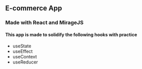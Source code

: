 ## E-commerce App

### Made with React and MirageJS 

#### This app is made to solidify the following hooks with practice

- useState
- useEffect
- useContext
- useReducer
